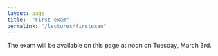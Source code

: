 ```yaml
---
layout: page
title:  "First exam"
permalink: "/lectures/firstexam"
---
```


The exam will be available on this page at noon on Tuesday, March 3rd.
